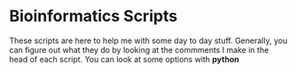 # Bioinformatics Scripts
These scripts are here to help me with some day to day stuff. Generally, you can figure out what they do by looking at the commments I make in the head of each script. You can look at some options with **python <script> -h** Here's a quick rundown of what each script does:

## General use
**coverage_plot.py** takes in a bedgraph file of coverage (or really anything that assigns a quantity to a linear region) and spits out mean coverage for non-overlapping sliding windows. In case you want to concatenate contigs/scaffolds/chromosomes for ease of plotting in R, the last column automatically does so (compare the last and second to last columns when you switch scaffolds).

**repeat_along_genome.py** will give you the average repeat content along the genome in non-overlapping sliding windows. Can technically calculate single nucleotide content if you put that down for "missing". Additionally, this script is case sensitive, so make sure the character you're searching for are all upper or lower case.

**reverse_complement.py** will give you a fasta file with sequences that you want to get the reverse complement of. You have to give it an initial fasta file and a list of sequences to modify.

**filter_good_mRNA.py** will filter out mRNA sequences that either doesn't have a start codon, has a premature stop codon, or doesn't have a stop codon. Does not check reverse complement, because I wrote this specifically for MAKER outputs and MAKER already tries to make all sequences start with an ATG.

## Population genetics
**hka_test.py** takes in a vcf file and calculates hka between two species in non-overlapping sliding windows across the genome. Will also perform a homogeneity test for the two species of interest. I wrote this because I couldn't find an HKA test calculator online that processes a vcf file. I used PANDAS for convenience, but that means the memory usage will be enormous--I might rewrite this using only hash tables.
**hkat_test_genes_v2.py*** is a much faster version of the original script. However, the input file must have the following columns:
+ regular vcf columns
+ bedgraph headers
+ last column must have a unique label


The way it works, generally is:
W = number of polymorphisms in species A
X = number of polymorphisms in species B
Y = number of fixed differences between species A and species B+C (outgroup)
Z = number of fixed differences between species B and species A+C

calculate each of the above per window and also get total values for each of the above.

HKA(speciesA) = -log10(pval(chi2([W,Y],[WGlobal,ZGlobal]))) <br>
homogeneity(speciesA, speciesB) = -log10(pval(chi2([W,Y],[X,Z])))
